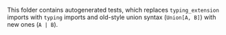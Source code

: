 This folder contains autogenerated tests, which replaces `typing_extension`
imports with `typing` imports and old-style union syntax (`Union[A, B]`) with
new ones (`A | B`).
